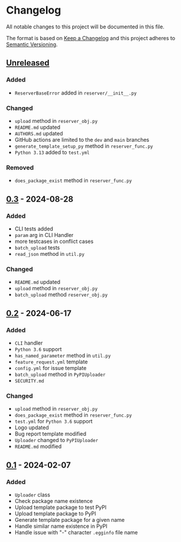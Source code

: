 # Changelog
All notable changes to this project will be documented in this file.

The format is based on [Keep a Changelog](http://keepachangelog.com/en/1.0.0/)
and this project adheres to [Semantic Versioning](http://semver.org/spec/v2.0.0.html).

## [Unreleased]
### Added
- `ReserverBaseError` added in `reserver/__init__.py`
### Changed
- `upload` method in `reserver_obj.py`
- `README.md` updated
- `AUTHORS.md` updated
- GitHub actions are limited to the `dev` and `main` branches
- `generate_template_setup_py` method in `reserver_func.py`
- `Python 3.13` added to `test.yml`
### Removed
- `does_package_exist` method in `reserver_func.py`
## [0.3] - 2024-08-28
### Added
- CLI tests added
- `param` arg in CLI Handler
- more testcases in conflict cases
- `batch_upload` tests
- `read_json` method in `util.py`
### Changed
- `README.md` updated
- `upload` method in `reserver_obj.py`
- `batch_upload` method `reserver_obj.py`
## [0.2] - 2024-06-17
### Added
- `CLI` handler
- `Python 3.6` support
- `has_named_parameter` method in `util.py`
- `feature_request.yml` template
- `config.yml` for issue template
- `batch_upload` method in `PyPIUploader`
- `SECURITY.md`
### Changed
- `upload` method in `reserver_obj.py`
- `does_package_exist` method in `reserver_func.py`
- `test.yml` for `Python 3.6` support
- Logo updated
- Bug report template modified
- `Uploader` changed to `PyPIUploader`
- `README.md` modified
## [0.1] - 2024-02-07
### Added
- `Uploader` class
- Check package name existence
- Upload template package to test PyPI
- Upload template package to PyPI
- Generate template package for a given name
- Handle similar name existence in PyPI
- Handle issue with "-" character `.egginfo` file name

[Unreleased]: https://github.com/openscilab/reserver/compare/v0.3...dev
[0.3]: https://github.com/openscilab/reserver/compare/v0.2...v0.3
[0.2]: https://github.com/openscilab/reserver/compare/v0.1...v0.2
[0.1]: https://github.com/openscilab/reserver/compare/0ae5bb9...v0.1
